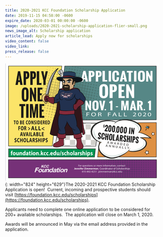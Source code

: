 ```yaml
---
title: 2020-2021 KCC Foundation Scholarship Application
date: 2019-11-15 04:58:00 -0600
expire_date: 2020-03-01 00:00:00 -0600
image: /uploads/2020-2021-scholarship-application-flier-small.png
news_image_alt: Scholarship application
article_lead: Apply now for scholarships
video_content: false
video_link:
press_release: false
---
```


![](/uploads/2020-2021-scholarship-application-flier---copy.png){: width="824" height="629"}The 2020-2021 KCC Foundation Scholarship Application is open\! &nbsp;Current, incoming and prospective students should visit [https://foundation.kcc.edu/scholarships](https://foundation.kcc.edu/scholarships).

Applicants need to complete one online application to be considered for 200+ available scholarships. &nbsp;The application will close on March 1, 2020. &nbsp;

Awards will be announced in May via the email address provided in the application. &nbsp;